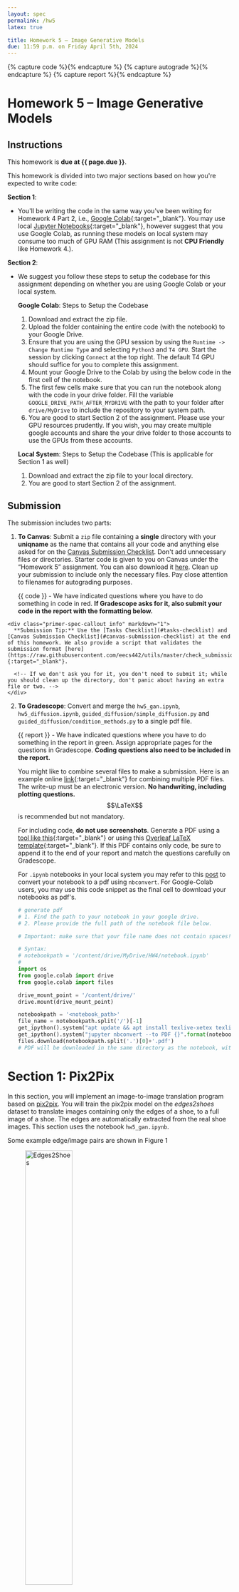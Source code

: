 ```yaml
---
layout: spec
permalink: /hw5
latex: true

title: Homework 5 – Image Generative Models
due: 11:59 p.m. on Friday April 5th, 2024
---
```


<link href="style.css" rel="stylesheet">
<div style="display:none">
    <!-- Define LaTeX commands here -->
    \(
        \newcommand{\RR}{\mathbb{R}}
        \newcommand{\pd}[2]{\frac{\partial #1}{\partial #2}}
    \)
</div>

{% capture code %}<i class="fa fa-code icon-large"></i>{% endcapture %}
{% capture autograde %}<i class="fa fa-robot icon-large"></i>{% endcapture %}
{% capture report %}<i class="fa fa-file icon-large"></i>{% endcapture %}

# Homework 5 – Image Generative Models

## Instructions

This homework is **due at {{ page.due }}**.

This homework is divided into two major sections based on how you're expected to write code:

**Section 1**:
    
- You'll be writing the code in the same way you've been writing for Homework 4 Part 2, i.e., [Google Colab](https://colab.research.google.com/notebooks/intro.ipynb#recent=true){:target="_blank"}. You may use local [Jupyter Notebooks](https://jupyter.org/){:target="_blank"}, however suggest that you use Google Colab, as running these models on local system may consume too much of GPU RAM (This assignment is not **CPU Friendly** like Homework 4.).


**Section 2**:

- We suggest you follow these steps to setup the codebase for this assignment depending on whether you are using Google Colab or your local system.

    **Google Colab**: Steps to Setup the Codebase

    1. Download and extract the zip file. 
    2. Upload the folder containing the entire code (with the notebook) to your Google Drive. 
    3. Ensure that you are using the GPU session by using the `Runtime -> Change Runtime Type` and selecting `Python3` and `T4 GPU`. Start the session by clicking `Connect` at the top right. The default T4 GPU should suffice for you to complete this assignment.
    4. Mount your Google Drive to the Colab by using the below code in the first cell of the notebook.
    5. The first few cells make sure that you can run the notebook along with the code in your drive folder. Fill the variable `GOOGLE_DRIVE_PATH_AFTER_MYDRIVE` with the path to your folder after `drive/MyDrive` to include the repository to your system path.
    6. You are good to start Section 2 of the assignment. Please use your GPU resources prudently. If you wish, you may create multiple google accounts and share the your drive folder to those accounts to use the GPUs from these accounts.

    **Local System**: Steps to Setup the Codebase (This is applicable for Section 1 as well)

    1. Download and extract the zip file to your local directory.
    2. You are good to start Section 2 of the assignment.

## Submission
The submission includes two parts:
1. **To Canvas**: Submit a `zip` file containing a **single** directory with your **uniqname** as the name that contains all your code and anything else asked for on the [Canvas Submission Checklist](#canvas-submission-checklist). Don't add unnecessary files or directories. Starter code is given to you on Canvas under the “Homework 5” assignment. You can also download it [here](https://drive.google.com/file/d/1v_7NIozOLKVua5u6tYBMvToSM3s3_rsP/view?usp=sharing). Clean up your submission to include only the necessary files. Pay close attention to filenames for autograding purposes.

    {{ code }} - 
    <span class="code">We have indicated questions where you have to do something in code in red. **If Gradescope asks for it, also submit your code in the report with the formatting below.**</span>  
    <!-- {{ autograde }} - 
    <span class="autograde">We have indicated questions where we will definitely use an autograder in purple</span> -->
<!-- 
    Please be especially careful on the autograded assignments to follow the instructions. Don't swap the order of arguments and do not return extra values. If we're talking about autograding a filename, we will be pulling out these files with a script. Please be careful about the name. -->
<!-- 
    Your zip file should contain a single directory which has the same name as your uniqname. If I (David, uniqname `fouhey`) were submitting my code, the zip file should contain a single folder `fouhey/` containing all required files.   -->
        
    <div class="primer-spec-callout info" markdown="1">
      **Submission Tip:** Use the [Tasks Checklist](#tasks-checklist) and [Canvas Submission Checklist](#canvas-submission-checklist) at the end of this homework. We also provide a script that validates the submission format [here](https://raw.githubusercontent.com/eecs442/utils/master/check_submission.py){:target="_blank"}.

      <!-- If we don't ask you for it, you don't need to submit it; while you should clean up the directory, don't panic about having an extra file or two. -->
    </div>

2. **To Gradescope**: Convert and merge the `hw5_gan.ipynb`, `hw5_diffusion.ipynb`, `guided_diffusion/simple_diffusion.py` and `guided_diffusion/condition_methods.py` to a single pdf file.

    {{ report }} - 
    <span class="report">We have indicated questions where you have to do something in the report in green. Assign appropriate pages for the questions in Gradescope. **Coding questions also need to be included in the report.**</span>

    You might like to combine several files to make a submission. Here is an example online [link](https://combinepdf.com/){:target="_blank"} for combining multiple PDF files. The write-up must be an electronic version. **No handwriting, including plotting questions.** $$\LaTeX$$ is recommended but not mandatory.

    For including code, **do not use screenshots**. Generate a PDF using a [tool like this](https://www.i2pdf.com/source-code-to-pdf){:target="_blank"} or using this [Overleaf LaTeX template](https://www.overleaf.com/read/wbpyympmgfkf#bac472){:target="_blank"}. If this PDF contains only code, be sure to append it to the end of your report and match the questions carefully on Gradescope.

    For `.ipynb` notebooks in your local system you may refer to this [post](https://saturncloud.io/blog/how-to-convert-ipynb-to-pdf-in-jupyter-notebook/) to convert your notebook to a pdf using `nbconvert`. For Google-Colab users, you may use this code snippet as the final cell to download your notebooks as pdf's.
    
    ```python
    # generate pdf
    # 1. Find the path to your notebook in your google drive.
    # 2. Please provide the full path of the notebook file below.

    # Important: make sure that your file name does not contain spaces!

    # Syntax: 
    # notebookpath = '/content/drive/MyDrive/HW4/notebook.ipynb' 
    # 
    import os
    from google.colab import drive
    from google.colab import files

    drive_mount_point = '/content/drive/'
    drive.mount(drive_mount_point)

    notebookpath = '<notebook_path>' 
    file_name = notebookpath.split('/')[-1]
    get_ipython().system("apt update && apt install texlive-xetex texlive-fonts-recommended texlive-generic-recommended")
    get_ipython().system("jupyter nbconvert --to PDF {}".format(notebookpath.replace(' ', '\\ ')))
    files.download(notebookpath.split('.')[0]+'.pdf')
    # PDF will be downloaded in the same directory as the notebook, with the same name.
    ```

# Section 1: Pix2Pix

In this section, you will implement an image-to-image translation program based on [pix2pix](https://phillipi.github.io/pix2pix/). You will train the pix2pix model on the *edges2shoes* dataset to translate images containing only the edges of a shoe, to a full image of a shoe. The edges are automatically extracted from the real shoe images. This section uses the notebook `hw5_gan.ipynb`.

Some example edge/image pairs are shown in Figure 1

<figure class="figure-container">
  <img src="{{site.url}}/assets/hw5/figures/edges2shoes.png" alt="Edges2Shoes" width="50%">
  <figcaption>Figure 1: Edges2Shoes Dataset </figcaption>
</figure>


The pix2pix model is based on a conditional GAN (Figure 2). The generator G maps the
source image x to a synthesized target image. The discriminator takes both the source image
and predicted target image as its inputs, and predicts whether the input is real or fake.

## Task 1: Dataloading
You will first build data loaders for training and testing. For the training, you can use a batch size of 4. During testing, you will process 5 images in a single batch, so that we can visualize several results at once. 

Task 1.1: *(5 points)* {{ code }} <span class="code"> Implement the Edges2Image class and fill in the TODOs in that cell. </span>

**Hint**: please use the `DataLoader` from `torch.utils.data`


We have provided the implementation for the generator and the discriminator models in the notebook. Refer and familiarize yourself with the architecture from the model summary, especially the input and the output shapes.

## Task 2: Training Pix2Pix

### Optimization

1. For optimization, we’ll use the Adam optimizer. Adam is similar to SGD with momentum, but it also contains an adaptive learning rate for each model parameter. If you want to learn more about Adam, please refer to the deep learning book by [Ian Goodfellow et al](https://www.deeplearningbook.org/). For our model training, we will use a learning rate of 0.0002, and momentum parameters β1 = 0.5 and β2 = 0.999. 

Task 2.1: *(5 points)* {{ code }} <span class="code"> Please set up `G_optimizer` and `D_optimizer` in the train function. </span>


### Pix2Pix Objective Function

Given a generator $$G$$ and a discriminiator $$D$$, the loss function / objective functions to be minimized are given by

$$
\mathcal{L}_{cGAN}(G, D) = \frac{1}{N} \left(\: \sum_{i=1}^{N} log D(x_i, y_i)
+ \sum_{i=1}^{N} log (1 - D\:(x_i, \:G\:(x_i)) \:)
\right)
$$

where $$(x_i, y_i)$$ refers to the pair to the ground-truth input-output pair and $$G(x_i)$$ refers to the image translated by the Generator.

$$
\mathcal{L}_{L1}(G, D) = \frac{1}{N} \sum_{i=1}^{N} \|\:y - G(x_i) \:\|_1
$$

The final objective is just a combination of these objectives.

$$
\mathcal{L}_{final}(G, D) = \mathcal{L}_{cGAN}(G, D) + λ \:\mathcal{L}_{L1}(G, D)
$$

$$
G^* = \underset{G}{\mathrm{argmin}} \:\underset{D}{\mathrm{max}}\; \mathcal{L}_{final}(G, D)
$$

You would be implementing these objectives using the `nn.BCELoss` and `nn.L1Loss` as provided in the code.

Task 2.2: *(10 points)* {{ code }} <span class="code"> Implement the code for the function `train` as instructed by the notebook.</span>

2. You will train the model using the objective $$\mathcal{L}_{final}$$ using λ = 100. Train the network for at least 20 epochs. You are welcome to train longer, though, to potentially obtain better results. Please complete the following tasks for the report.
    - Attach the plot for the history of the Discriminiator.
    - Attach the plot for the history of the BCE Loss of the Generator.
    - Attach the plot for the history of the L1 Loss of the Generator.

Task 2.3: *(5 points)* {{ code }} {{ report }} <span class="report">In your report, include these plots.</span>


# Section 2: Diffusion Models

In this section, you will be exploring various diffusion-based sampling algorithms using a pre-trained diffusion model. We will be focusing on two kinds of problems in this section. This section uses the notebook `hw5_diffusion.ipynb` and the python files `guided_diffusion/simple_diffusion.py` and `guided_diffusion/condition_methods.py`.

Download the model weights file [ffhq_10M.pt](https://drive.google.com/drive/folders/1jElnRoFv7b31fG0v6pTSQkelbSX3xGZh?usp=sharing) and upload this file to the `models/` directory.

1. Uncondiional Sampling : This refers to generating randomly sampled images using diffusion sampling. You would be usinga pre-trained diffusion model trained on the [FFHQ dataset](https://github.com/NVlabs/ffhq-dataset).
2. Image Inpainting: This refers to completing unknown regions in an image by conditionally sampling a diffusion model.

Specifically, we would be having four tasks for this section.

- Denoising Diffusion Probablistic Models [(DDPM)](https://arxiv.org/abs/2006.11239)
- Denoising Diffusion Implicit Models [(DDIM)](https://arxiv.org/abs/2010.02502)
- Inpainting using DDPMs [(Repaint)](https://arxiv.org/abs/2201.09865)  
- Diffusion Posterior Sampling [(DPS)](https://arxiv.org/abs/2209.14687)

You are free to read these papers for an in-depth understanding of these algorithms, however, for the scope of this assignment, we suggest you to refer the lecture slides.

## Unconditional Sampling using DDPM

### Implementing Linear and Cosine Schedule

Diffusion models are trained by adding a known amount of noise to a clean image and then apply iterative denoising to reconstruct this image. The amount of noise added (noise variance) at each step (a 'timestep' from here on) is determined by a schedule. In this task, you will be implementing two scheduling functions. Follow the instructions in the notebook to create a linear and a cosine scheduler for noise variances.

Using the schedule, for any timestep $$t$$, noise is added to a clean image $$x_0$$ to get a noisy image $$x_t$$ using the rule

$$
x_t = \sqrt{1 - \beta_t}\: x_{t-1} + \sqrt{\beta_t}\: \epsilon \quad \text{where} \quad \epsilon \sim \mathcal{N}(0, \mathbb{I}) \quad \text{and} \quad t = 0,1,2,\dots T-1
$$

or, by using some math, 

$$
x_t = \sqrt{\bar{\alpha}_t}\: x_{0} + \sqrt{1 - \bar{\alpha}_t}\: \epsilon \quad \text{where} \quad \epsilon \sim \mathcal{N}(0, \mathbb{I})
$$

where $$\alpha_t = 1 - \beta_t$$ and,

$$
\bar{\alpha}_t = \prod_{s=1}^{t} \alpha_s
$$


In DDPM setting, we use $$T = 1000$$ to ensure that the denoising process is roughly Gaussian. The code uses the following naming conventions.

- `betas` : $${\beta_t}$$ for $$t = 0,1,2,...,T-1$$
- `alphas` : $${\alpha_t}$$ for $$t = 0,1,2,...,T-1$$
- `alphas_cumprod` : $${\bar{\alpha}_t}$$ for $$t = 0,1,2,...,T-1$$

Task 3.1: *(10 points)* {{ code }} <span class="code"> Implement the method `get_named_beta_schedule` with linear and cosine schedules. </span>



### DDPM Sampling: Iterative Denoising

In this step, you will be implementing the unconditional sampling on a pre-trained diffusion model. In its core, the diffusion model is a denoising model that accepts a noisy input $$x_t$$ and predicts the noise that was added to the image $$x_0$$ in the first place. We denote the model in the subsequent sections as $$\epsilon_{\theta}^{(t)}$$ and `model` in the code. 

In the code, you can get the predicted noise for any noisy image `noisy` at a timestep `t` using the call `model(noisy, t)`.

Given the prediction of the model $$\epsilon_{\theta}^{(t)}(x_t, t)$$, we can predict the clean image using the formula 

$$
\hat{x}_0 = \frac{x_t - \sqrt{1 - \bar{\alpha}_t} \: \cdot \epsilon_{\theta}^{(t)}(x_t, t)}{\sqrt{\bar{\alpha}_t}} 
$$

Follow the instructions in the notebook and the class `DDPMDiffusion` in the code file `guided_diffusion/simple_diffusion.py` and implement the unconditional sampling using the pre-trained diffusion model to generate a sample.

Task 4.1: *(10 points)* {{ code }} <span class="code"> Fill the TODO sections of the class `DDPMDiffusion` of the file `guided_diffusion/simple_diffusion.py`. Complete the methods `p_sample` and `p_sample_loop`.</span>

Task 4.2: *(5 points)* {{ report }} <span class="report">In your report, include the generated sample.</span>


## Unconditional Sampling using DDIM

In this task, you will implement an improved sampling algorithm from Denoising Diffusion Implicit Models(DDPM) paper. DDIM sampling applies an improved update rule that helps to skip a few timsteps. The update rule is given by 

$$
x_{t-1} = \sqrt{\bar{\alpha}_{t-1}} \underbrace{ \left( \frac{x_t - \sqrt{1 - \bar{\alpha}_{t}}\: \epsilon_{\theta}^{(t)}(x_t)}{\sqrt{\bar{\alpha}_{t}}} \right) }_{\text{"predicted } x_0 \text{"}} + \underbrace{ \sqrt{1 - \bar{\alpha}_{t-1} - \sigma_t^2} \cdot \epsilon_{\theta}^{(t)}(x_t) }_{\text{direction pointing to } x_t } + \underbrace{ \sigma_t \epsilon_t}_{\text{random noise}}
$$

where

$$
\sigma_{t}(\eta) = \eta \sqrt{\frac{1 - \bar{\alpha}_{t - 1}}{1 - \bar{\alpha_{t}}}}\: \sqrt{1 - \frac{\bar{\alpha_{t}}}{\bar{\alpha}_{t-1}}}
$$

Setting $$\eta = 0$$ gives deterministic sampling and setting $$\eta = 1$$ gives DDPM sampling.

The DDIM algorithm you will be implementing can skip a few timsteps every often, resulting in fewer timesteps (say 50 or 100 timesteps) as compared to DDPM which uses 1000 timesteps. So when applying the denoising, don't forget to use `model(noisy, self._scale_timesteps(t))`. Use $$\eta = 0$$ in this case and 100 timesteps for denoising.

Using the update rule, implement the DDIM sampling step in the method `p_sample` of the class `DDIMDiffusion` from the file `guided_diffusion/simple_diffusion`.

Task 5.1: *(10 points)* {{ code }} <span class="code"> Complete the TODO sections in the `p_sample` of the class `DDIMDiffusion` from the file `guided_diffusion/simple_diffusion`.</span>

Task 5.2: *(5 points)* {{ report }} <span class="report">In your report, include the generated sample using DDIM sampling.</span>


## Image Inpainting using RePaint

Repaint algorithm applies a repetitive denoising on the unknown regions of the image, thus allowing a generative fill. The core of the algorithm can be seen in Figure 3.


<figure class="figure-container">
  <img src="{{site.url}}/assets/hw5/figures/repaint.png" alt="Repaint" width="50%">
  <figcaption>Figure 3: Repaint algorithm </figcaption>
</figure>

Follow the instructions from the notebook and the python files to implement an inpaiting step using the method `p_sample` of the class `Repaint` in `guided_diffusion/simple_diffusion.py`. Make use of one of the images and masks in the folder named `data/datasets/` to simulate the inpaiting problem.

Note: The folder `data/datasets/gts/` consists of ground-truth images and `data/datasets/gt_keep_masks/` consist of some masks which you can use.

Task 6.1: *(15 points)* {{ code }} <span class="code"> Fill the TODO sections of the class `Repaint` of the file `guided_diffusion/simple_diffusion.py`.</span>

Task 6.2: *(5 points)* {{ report }} <span class="report">In your report, include the inpainted using Repaint.</span>

You may expect the output to be similar to one of these inpainted figures in Figure 5.

<figure class="figure-container">
  <img src="{{site.url}}/assets/hw5/figures/repaint.gif" alt="repaint" width="75%">
  <figcaption>Figure 4: Repaint Inpainting Results </figcaption>
</figure>


## Image Inpainting using Diffusion Posterior Sampling

Diffusion Posterior Sampling (DPS) is another method for solving general inverse problem (inpaiting being an inverse problem itself). Refer to the algorithm in the Figure 5.

<figure class="figure-container">
  <img src="{{site.url}}/assets/hw5/figures/dps.png" alt="DPS" width="50%">
  <figcaption>Figure 5: Diffusion Posterior Sampling algorithm </figcaption>
</figure>

Follow the instructions in the notebook and the python files to implement the algorithm for diffusion posterior sampling.

Task 7.1: *(10 points)* {{ code }} <span class="code"> Fill the TODO sections of the class `PosteriorSampling` of the file `guided_diffusion/condition_methods.py`.</span> Hint: In practice $$\xi_i$$ is usually set to be proportional to $$1/ \lVert \boldsymbol{y}-\mathcal{A}(\hat{\boldsymbol{x}}_0)\rVert$$ as   $$\hat{\zeta_i}/\lVert \boldsymbol{y}-\mathcal{A}(\hat{\boldsymbol{x}}_0)\rVert$$ where $$\hat{\zeta_i}$$ is a scalar independent of  $$1/\lVert\boldsymbol{y}-\mathcal{A}(\hat{\boldsymbol{x}}_0)\rVert$$.  So line 7 in the algorithm can be re-writtent as $$x_{i-1} \leftarrow x_{i-1}^{\prime}-\hat{\zeta}_i\nabla_{\boldsymbol{x}_i}\lVert \boldsymbol{y}-\mathcal{A}(\hat{x}_0) \rVert_2$$. In other works, you only need to take the gradient over the norm term, instead of the squared norm in our homework.

Task 7.2: *(5 points)* {{ report }} <span class="report">In your report, include the inpainted using DPS sampling.</span>

#### Optional task for DPS

Play around with other task configurations and operate the algorithm to see how the results look like. Report one sample(including the raw image, corrupted image input and the algorithm output) of the following task: motion deblur, gaussain deblur and super resolution. Compare the results and discuss how the algorithm perform in each task. **Hint**: Change task_config to paly with different tasks

# Tasks Checklist

This section is meant to help you keep track of the many things that go in the report:

- [ ] **Dataloading**:
	- [ ] 1.1 - {{ code }} Dataloading
- [ ] **Training Pix2Pix**:
	- [ ] 2.1 - {{ code }} `G_optimizer` and `D_optimizer`
	- [ ] 2.2 - {{ code }} `train` function
	- [ ] 2.3 - {{ report }} Plots for discriminator and generator losses
- [ ] **Implementing Linear and Cosine Schedule**:
	- [ ] 3.1 - {{ code }} `get_named_beta_scheule`
- [ ] **DDPM Sampling: Iterative Denoising**:
	- [ ] 4.1 - {{ code }} `p_sample` and `p_sample_loop` of class `DDPMDiffusion`
	- [ ] 4.2 - {{ report }} Sampled Image
- [ ] **Unconditional Sampling using DDIM**:
	- [ ] 5.1 - {{ code }} `p_sample` of class `DDIMDiffusion`
	- [ ] 5.2 - {{ report }} Sampled Image
- [ ] **Image Inpainting using RePaint**:
	- [ ] 6.1 - {{ code }} `p_sample` of class `Repaint`
	- [ ] 6.2 - {{ report }} Inpainted Image
- [ ] **Image Inpainting using DPS**:
	- [ ] 7.1 - {{ code }} `PosteriorSampling`
	- [ ] 7.2 - {{ report }} Inpainted Image

# Canvas Submission Checklist

In the `zip` file you submit to Canvas, the directory named after your uniqname should include the following files:
- [ ] Python files:
	- [ ] `simple_diffusion.py`
	- [ ] `condition_methods.py`
- [ ] Notebooks:
	- [ ] `hw5_gan.ipynb`
	- [ ] `hw5_diffusion.ipynb`

<div class="primer-spec-callout info" markdown="1">
All plots should be included in your {{ report }} <span class="report">pdf report</span> submitted to Gradescope. Run all the cells of your {{ code }} <span class="code">Colab notebooks</span>, and do not clear out the outputs before submitting. **You will only get credit for code that has been run**.
</div>
